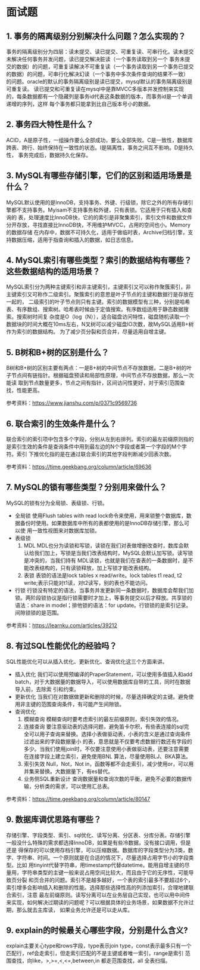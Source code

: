 # 面试题
## 1. 事务的隔离级别分别解决什么问题？怎么实现的？
事务的隔离级别分为四层：读未提交、读已提交、可重复读、可串行化。读未提交未解决任何事务并发问题，读已提交解决脏读（一个事务读取到另一个
事务未提交的数据）的问题，可重复读解决不可重复读（一个事务读取到另一个事务已提交的数据）的问题，可串行化解决幻读（一个事务中多次条件查询的结果不一致）
的问题。oracle的默认的事务隔离级别是读已提交，mysql默认的事务隔离级别是可重复读。
读已提交和可重复读在mysql中是靠MVCC多版本并发控制来实现的，每条数据都有一个隐藏列是事务id代表这条数据的版本，而事务id是一个单调递增的序列，这样
每个事务都只能拿到比自己版本号小的数据。

## 2. 事务四大特性是什么？
ACID，A是原子性，一组操作要么全部成功，要么全部失败。C是一致性，数据库跨表、跨行、始终保持在一致性的状态。I是隔离性，事务之间互不影响。D是持久性，
事务完成后，数据持久化保存。

## 3. MySQL有哪些存储引擎，它们的区别和适用场景是什么？
MySQL默认使用的是InnoDB，支持事务、外键、行级锁，除它之外的所有存储引擎都不支持事务。Myisam不支持事务和外键，只有表锁。它适用于只有插入和查询的
表，处理速度比InnoDB快，它的的索引是非聚集索引，索引文件和数据文件分开存放，寻找直接比InnoDB快，不用维护MVCC，占用的空间也小。Memory的数据存储
在内存中，数据不可持久化，适用于做临时表，Archive归档引擎，支持数据压缩，适用于指查询和插入的数据，如日志信息。

## 4. MySQL索引有哪些类型？索引的数据结构有哪些？这些数据结构的适用场景？
MySQL索引分为两种主键索引和非主键索引，主键索引又可以称作聚簇索引，非主键索引又可称作二级索引。聚簇索引的意思是叶子节点的主键和数据行是存放在一起的，
二级索引的叶子节点则只有主键。索引的数据模型有三种，分别是哈希表、有序数组、搜索树。哈希表时候由于定值搜索。有序数组适用于静态数据搜索。搜索树时间复
杂度是O（log（N）），适合磁盘访问特性，磁盘随机读取一个数据块的时间大概在10ms左右，N叉树可以减少磁盘IO次数，故MySQL适用B+树作为索引的数据结构。
为了减少页分裂和页合并，尽量适用自增主键。

## 5. B树和B+树的区别是什么？
B树和B+树的区别主要有两点：一是B+树的中间节点不存放数据，二是B+树的叶子节点间有链指针。根据磁盘预读和局部性原理，中间节点不存放数据，那么一次能读
取到节点数量更多，节点之间有指针，区间访问性更好，对于索引范围查找，性能更高。

参考资料：https://www.jianshu.com/p/0371c9569736

## 6. 联合索引的生效条件是什么？
联合索引的索引项中包含多个字段，分别从左到右排列。索引的最左前缀原则指的是索引生效的条件是查询条件中用到最左边的N个字段或者第一个字段的M个字符。索引
下推优化指的是在通过联合索引的其他字段判断减少回表次数。

参考资料：https://time.geekbang.org/column/article/69636

## 7. MySQL的锁有哪些类型？分别用来做什么？
MySQL的锁有分为全局锁、表级锁、行锁。
- 全局锁
  使用Flush tables with read lock命令来使用，用来锁整个数据库，数据备份时使用。如果数据库中所有的表都使用的是InnoDB存储引擎，那么可以使
用一致性视图来对数据库加锁。
- 表级锁  
  1. MDL
    MDL也分为读锁和写锁，读锁在我们对表做增删改查时，数库会默认给我们加上，写锁是当我们改表结构时，MySQL会默认加写锁。读写锁是冲突的，当我们持有
  MDL读锁，也就是我们在查表的一条数据时，是不能改表结构的，只有读锁释放，加上写锁才能改表结构。
  2. 表锁
    表锁的语法是lock tables x read/write。lock tables t1 read, t2 write;表示只能对t1读，对t2读写，别的表也不能访问。
- 行锁
  行锁没有特定的语法，当事务并发更新同一条数据时，数据库会帮我们加锁。两阶段锁协议是指行锁需要时才加上，等事务提交以后才释放。共享锁的语法：share 
  in model；排他锁的语法：for update。行锁锁的是索引记录。间隙锁锁的是范围。

参考资料：https://learnku.com/articles/39212

## 8. 有过SQL性能优化的经验吗？
SQL性能优化可以从插入优化、更新优化、查询优化这三个方面来讲。
- 插入优化
  我们可以使用预编译的PraperStatement，可以使用多值插入和add batch，对于大数据量的数据导入，可以使用数据库自带的工具，同时在数据导入前，去除索
  引和约束。
- 更新优化
  当我们在对数据做更新和删除的时候，尽量选择确定的主键。避免使用非主键的范围查询条件，有可能产生间隙锁。
- 查询优化
  1. 模糊查询
    模糊查询时要考虑索引的最左前缀原则，索引失效的情况。
  2. 连接查询
    要注意驱动表的选择问题，避免笛卡尔积，有些表连接的sql完全可以用子查询来替换。选择小表做驱动表，小表的含义是通过查询条件过滤出来的字段数据量小
     的表，意思就是不仅要考虑数据行数还有字段的多少。当我们使用join时，不仅要注意使用小表做驱动表，还要注意需要在连接字段上建立索引，避免使用BNL
     算法，尽量使用BLJ、BKA算法。
  3. 索引失效
    Null，Not，Not in，函数等都不会走索引，减少使用or，可以用并集来替换。大数据量下，有es替代。
  4. 业务侧SQL重新设计
    查询数据量和查询次数的平衡，避免不必要的数据传输，分析类的需求，可以使用汇总表。

参考资料：https://time.geekbang.org/column/article/80147

## 9. 数据库调优思路有哪些？
存储引擎、字段类型、索引、sql优化、读写分离、分区表、分库分表。存储引擎一般没什么特殊的需求都选择InnoDB，如果是有些冷数据，没有接口调用，但是还是
得保存的可以使用存档引擎，可以压缩数据。数据库的字段类型分为3类，数字、字符串、时间。一个原则就是在合适的情况下，尽量选择占用字节小的字段类型。比如
用tinyint代替字符串，用timestamp代替datetime。能用自增主键的尽量用，字符串类型的主键一般来说占用空间比较大，而且由于它的无序性，可能导致页分裂
和页合并的问题。索引不是越多越好，一个表的索引最多不要超过6个，索引增多会影响插入和删除的性能。选择那些选择性高的列添加索引，合理地建联合索引，注意
最左前缀原则。读写分离可以在业务层自己实现，也可以用中间件来实现，如何解决过期读的问题呢？可以根据具体的业务场景，如果数据不允许过期，那么就去主库读，
如果业务允许还是可以走从库。

## 9. explain的时候最关心哪些字段，分别是什么含义?
explain主要关心type和rows字段，type表示join type，const表示最多只有一个匹配行，ref会走索引，但走索引匹配的不是主键或者唯一索引，range是索引
范围查找，向like，>,>=,<,<=,between,in 都走范围查找，all 全表扫描。